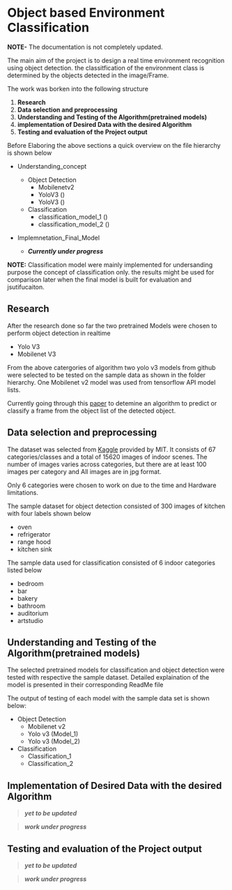 # Object based Environment Classification
**NOTE-** The documentation is not completely updated.

The main aim of the project is to design a real time environment recognition using object detection. the classitfication of the environment class is determined by the objects detected in the image/Frame.

The work was borken into the following structure

1. **Research**
2. **Data selection and preprocessing**
3. **Understanding and Testing of the Algorithm(pretrained models)**
4. **implementation of Desired Data with the desired Algorithm**
5. **Testing and evaluation of the Project output**

Before Elaboring the above sections a quick overview on the file hierarchy is shown below
- Understanding_concept
  - Object Detection
    - Mobilenetv2
    - YoloV3 ()
    - YoloV3 ()
  - Classification
    - classification_model_1 ()
    - classification_model_2 ()
  
- Implemnetation_Final_Model
  - **_Currently under progress_**

**NOTE:** Classification model were mainly implemented for undersanding purpose the concept of classification only. the results might be used for comparison later when the final model is built for evaluation and jsutifucaiton.

## Research
After the research done so far the two pretrained Models were chosen to perform object detection in realtime
- Yolo V3
- Mobilenet V3

From the above catergories of algorithm two yolo v3 models from github were selected to be tested on the sample data as shown in the folder hierarchy. One Mobilenet v2 model was used from tensorflow API model lists.

Currently going through this [paper](http://vision.stanford.edu/pdf/Fei-Fei_Li_ICVSS09_bookchapter.pdf) to detemine an algorithm to predict or classify a frame from the object list of the detected object.


## Data selection and preprocessing
The dataset was selected from [Kaggle](https://www.kaggle.com/itsahmad/indoor-scenes-cvpr-2019?) provided by MIT. It consists of  67 categories/classes and a total of 15620 images of indoor scenes. The number of images varies across categories, but there are at least 100 images per category and All images are in jpg format.

Only 6 categories were chosen to work on due to the time and Hardware limitations. 

The sample dataset for object detection consisted of 300 images of kitchen with four labels shown below
- oven
- refrigerator
- range hood
- kitchen sink

The sample data used for classification consisted of 6 indoor categories listed below
- bedroom
- bar
- bakery
- bathroom
- auditorium
- artstudio

## Understanding and Testing of the Algorithm(pretrained models)

The selected pretrained models for classification and object detection were tested with respective the sample dataset.
Detailed explaination of the model is presented in their corresponding ReadMe file

The output of testing of each model with the sample data set is shown below:

- Object Detection
  - Mobilenet v2
  - Yolo v3 (Model_1)
  - Yolo v3 (Model_2)
- Classification
  - Classification_1
  - Classification_2


## Implementation of Desired Data with the desired Algorithm

> **_yet to be updated_**

> **_work under progress_**

## Testing and evaluation of the Project output

> **_yet to be updated_**

> **_work under progress_**
